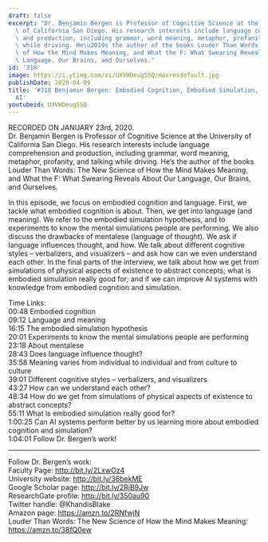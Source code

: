 ```yaml
---
draft: false
excerpt: "Dr. Benjamin Bergen is Professor of Cognitive Science at the University\
  \ of California San Diego. His research interests include language comprehension\
  \ and production, including grammar, word meaning, metaphor, profanity, and talking\
  \ while driving. He\u2019s the author of the books Louder Than Words: The New Science\
  \ of How the Mind Makes Meaning, and What the F: What Swearing Reveals About Our\
  \ Language, Our Brains, and Ourselves."
id: '318'
image: https://i.ytimg.com/vi/UXVWDeugSSQ/maxresdefault.jpg
publishDate: 2020-04-09
title: '#318 Benjamin Bergen: Embodied Cognition, Embodied Simulation, Language, And
  AI'
youtubeid: UXVWDeugSSQ
---
```

RECORDED ON JANUARY 23rd, 2020.  
Dr. Benjamin Bergen is Professor of Cognitive Science at the University of California San Diego. His research interests include language comprehension and production, including grammar, word meaning, metaphor, profanity, and talking while driving. He’s the author of the books Louder Than Words: The New Science of How the Mind Makes Meaning, and What the F: What Swearing Reveals About Our Language, Our Brains, and Ourselves.

In this episode, we focus on embodied cognition and language. First, we tackle what embodied cognition is about. Then, we get into language (and meaning). We refer to the embodied simulation hypothesis, and to experiments to know the mental simulations people are performing. We also discuss the drawbacks of mentalese (language of thought). We ask if language influences thought, and how. We talk about different cognitive styles – verbalizers, and visualizers – and ask how can we even understand each other. In the final parts of the interview, we talk about how we get from simulations of physical aspects of existence to abstract concepts; what is embodied simulation really good for; and if we can improve AI systems with knowledge from embodied cognition and simulation. 

Time Links:  
00:48  Embodied cognition  
09:12  Language and meaning  
16:15  The embodied simulation hypothesis  
20:01  Experiments to know the mental simulations people are performing  
23:18  About mentalese  
28:43  Does language influence thought?  
35:58  Meaning varies from individual to individual and from culture to culture  
39:01  Different cognitive styles – verbalizers, and visualizers  
43:27  How can we understand each other?  
48:34  How do we get from simulations of physical aspects of existence to abstract concepts?  
55:11  What is embodied simulation really good for?  
1:00:25  Can AI systems perform better by us learning more about embodied cognition and simulation?  
1:04:01  Follow Dr. Bergen’s work!

---

Follow Dr. Bergen’s work:  
Faculty Page: http://bit.ly/2LxwOz4  
University website: http://bit.ly/36bekME  
Google Scholar page: http://bit.ly/2RjB9Jw  
ResearchGate profile: http://bit.ly/350au90  
Twitter handle: @KhandisBlake  
Amazon page: https://amzn.to/2RNfwjN  
Louder Than Words: The New Science of How the Mind Makes Meaning: https://amzn.to/38fQ0ew
